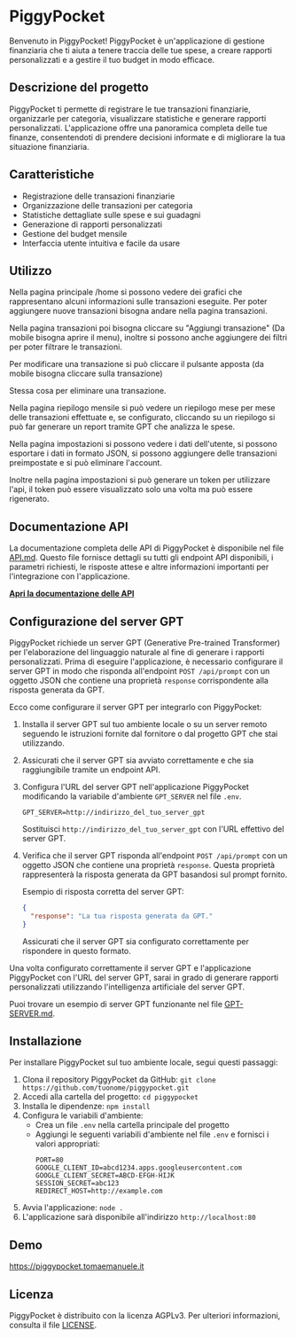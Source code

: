 # PiggyPocket

Benvenuto in PiggyPocket! PiggyPocket è un'applicazione di gestione finanziaria che ti aiuta a tenere traccia delle tue spese, a creare rapporti personalizzati e a gestire il tuo budget in modo efficace.

## Descrizione del progetto

PiggyPocket ti permette di registrare le tue transazioni finanziarie, organizzarle per categoria, visualizzare statistiche e generare rapporti personalizzati. L'applicazione offre una panoramica completa delle tue finanze, consentendoti di prendere decisioni informate e di migliorare la tua situazione finanziaria.

## Caratteristiche

- Registrazione delle transazioni finanziarie
- Organizzazione delle transazioni per categoria
- Statistiche dettagliate sulle spese e sui guadagni
- Generazione di rapporti personalizzati
- Gestione del budget mensile
- Interfaccia utente intuitiva e facile da usare

## Utilizzo

Nella pagina principale /home si possono vedere dei grafici che rappresentano alcuni informazioni sulle transazioni eseguite.
Per poter aggiungere nuove transazioni bisogna andare nella pagina transazioni.

Nella pagina transazioni poi bisogna cliccare su "Aggiungi transazione" (Da mobile bisogna aprire il menu), inoltre si possono anche aggiungere dei filtri per poter filtrare le transazioni.

Per modificare una transazione si può cliccare il pulsante apposta (da mobile bisogna cliccare sulla transazione)

Stessa cosa per eliminare una transazione.

Nella pagina riepilogo mensile si può vedere un riepilogo mese per mese delle transazioni effettuate e, se configurato, cliccando su un riepilogo si può far generare un report tramite GPT che analizza le spese.

Nella pagina impostazioni si possono vedere i dati dell'utente, si possono esportare i dati in formato JSON, si possono aggiungere delle transazioni preimpostate e si può eliminare l'account.

Inoltre nella pagina impostazioni si può generare un token per utilizzare l'api, il token può essere visualizzato solo una volta ma può essere rigenerato.

## Documentazione API

La documentazione completa delle API di PiggyPocket è disponibile nel file [API.md](API.md). Questo file fornisce dettagli su tutti gli endpoint API disponibili, i parametri richiesti, le risposte attese e altre informazioni importanti per l'integrazione con l'applicazione.

**[Apri la documentazione delle API](API.md)**

## Configurazione del server GPT

PiggyPocket richiede un server GPT (Generative Pre-trained Transformer) per l'elaborazione del linguaggio naturale al fine di generare i rapporti personalizzati. Prima di eseguire l'applicazione, è necessario configurare il server GPT in modo che risponda all'endpoint `POST /api/prompt` con un oggetto JSON che contiene una proprietà `response` corrispondente alla risposta generata da GPT.

Ecco come configurare il server GPT per integrarlo con PiggyPocket:

1. Installa il server GPT sul tuo ambiente locale o su un server remoto seguendo le istruzioni fornite dal fornitore o dal progetto GPT che stai utilizzando.
2. Assicurati che il server GPT sia avviato correttamente e che sia raggiungibile tramite un endpoint API.
3. Configura l'URL del server GPT nell'applicazione PiggyPocket modificando la variabile d'ambiente `GPT_SERVER` nel file `.env`.

   ```
   GPT_SERVER=http://indirizzo_del_tuo_server_gpt
   ```

   Sostituisci `http://indirizzo_del_tuo_server_gpt` con l'URL effettivo del server GPT.

4. Verifica che il server GPT risponda all'endpoint `POST /api/prompt` con un oggetto JSON che contiene una proprietà `response`. Questa proprietà rappresenterà la risposta generata da GPT basandosi sul prompt fornito.

   Esempio di risposta corretta del server GPT:

   ```json
   {
     "response": "La tua risposta generata da GPT."
   }
   ```

   Assicurati che il server GPT sia configurato correttamente per rispondere in questo formato.

Una volta configurato correttamente il server GPT e l'applicazione PiggyPocket con l'URL del server GPT, sarai in grado di generare rapporti personalizzati utilizzando l'intelligenza artificiale del server GPT.

Puoi trovare un esempio di server GPT funzionante nel file [GPT-SERVER.md](GPT-SERVER.md).

## Installazione

Per installare PiggyPocket sul tuo ambiente locale, segui questi passaggi:

1. Clona il repository PiggyPocket da GitHub: `git clone https://github.com/tuonome/piggypocket.git`
2. Accedi alla cartella del progetto: `cd piggypocket`
3. Installa le dipendenze: `npm install`
4. Configura le variabili d'ambiente:
   - Crea un file `.env` nella cartella principale del progetto
   - Aggiungi le seguenti variabili d'ambiente nel file `.env` e fornisci i valori appropriati:
     ```
     PORT=80
     GOOGLE_CLIENT_ID=abcd1234.apps.googleusercontent.com
     GOOGLE_CLIENT_SECRET=ABCD-EFGH-HIJK
     SESSION_SECRET=abc123
     REDIRECT_HOST=http://example.com
     ```
5. Avvia l'applicazione: `node .`
6. L'applicazione sarà disponibile all'indirizzo `http://localhost:80`

## Demo

https://piggypocket.tomaemanuele.it

## Licenza

PiggyPocket è distribuito con la licenza AGPLv3. Per ulteriori informazioni, consulta il file [LICENSE](LICENSE).